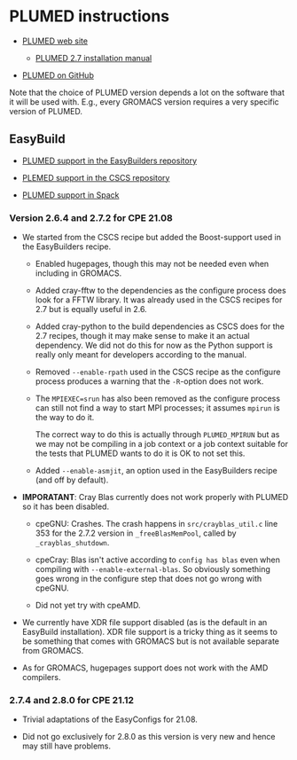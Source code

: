 # PLUMED instructions

  * [PLUMED web site](https://www.plumed.org/)

      * [PLUMED 2.7 installation manual](https://www.plumed.org/doc-v2.7/user-doc/manual.pdf)

  * [PLUMED on GitHub](https://github.com/plumed/plumed2)


Note that the choice of PLUMED version depends a lot on the software that it will be
used with. E.g., every GROMACS version requires a very specific version of PLUMED.



## EasyBuild

  * [PLUMED support in the EasyBuilders repository](https://github.com/easybuilders/easybuild-easyconfigs/tree/develop/easybuild/easyconfigs/p/PLUMED)

  * [PLEMED support in the CSCS repository](https://github.com/eth-cscs/production/tree/master/easybuild/easyconfigs/p/PLUMED)

  * [PLUMED support in Spack](https://github.com/spack/spack/tree/develop/var/spack/repos/builtin/packages/plumed)


### Version 2.6.4 and 2.7.2 for CPE 21.08

  * We started from the CSCS recipe but added the Boost-support used in the EasyBuilders
    recipe.

      * Enabled hugepages, though this may not be needed even when including in GROMACS.

      * Added cray-fftw to the dependencies as the configure process does look for
        a FFTW library. It was already used in the CSCS recipes for 2.7 but is
        equally useful in 2.6.

      * Added cray-python to the build dependencies as CSCS does for the 2.7 recipes,
        though it may make sense to make it an actual dependency. We did not do this
        for now as the Python support is really only meant for developers according
        to the manual.

      * Removed ``--enable-rpath`` used in the CSCS recipe as the configure process produces
        a warning that the ``-R``-option does not work.

      * The ``MPIEXEC=srun`` has also been removed as the configure process can still not
        find a way to start MPI processes; it assumes ``mpirun`` is the way to do it.

        The correct way to do this is actually through ``PLUMED_MPIRUN`` but as we may not
        be compiling in a job context or a job context suitable for the tests that PLUMED
        wants to do it is OK to not set this.

      * Added ``--enable-asmjit``, an option used in the EasyBuilders recipe (and off
        by default).

  * **IMPORATANT**: Cray Blas currently does not work properly with PLUMED so it has
    been disabled.

      * cpeGNU: Crashes. The crash happens in ``src/crayblas_util.c`` line 353 for
        the 2.7.2 version in ``_freeBlasMemPool``, called by ``_crayblas_shutdown``.

      * cpeCray: Blas isn't active according to ``config has blas`` even when compiling
        with ``--enable-external-blas``. So obviously something goes wrong in the configure
        step that does not go wrong with cpeGNU.

      * Did not yet try with cpeAMD.

  * We currently have XDR file support disabled (as is the default in an EasyBuild
    installation). XDR file support is a tricky thing as it seems to be something that
    comes with GROMACS but is not available separate from GROMACS.

  * As for GROMACS, hugepages support does not work with the AMD compilers.
  
  
### 2.7.4 and 2.8.0 for CPE 21.12

  * Trivial adaptations of the EasyConfigs for 21.08.
  
  * Did not go exclusively for 2.8.0 as this version is very new and hence may still 
    have problems.

